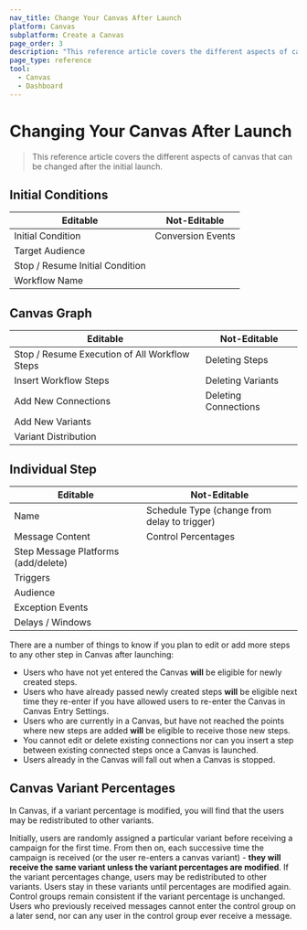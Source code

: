 ```yaml
---
nav_title: Change Your Canvas After Launch
platform: Canvas
subplatform: Create a Canvas
page_order: 3
description: "This reference article covers the different aspects of canvas that can be changed after the initial launch."
page_type: reference
tool:
  - Canvas
  - Dashboard
---
```


# Changing Your Canvas After Launch

> This reference article covers the different aspects of canvas that can be changed after the initial launch.

## Initial Conditions

| **Editable**                         | **Not-Editable**      |
|----------------------------------|-------------------|
| Initial Condition                | Conversion Events |
| Target Audience                  |                   |
| Stop / Resume Initial Condition |                   |
| Workflow Name                    |                   |

## Canvas Graph

| **Editable**                                     | **Not-Editable**         |
|------------------------------------------------|----------------------|
| Stop / Resume Execution of All Workflow Steps | Deleting Steps       |
| Insert Workflow Steps                          | Deleting Variants    |
| Add New Connections                            | Deleting Connections |
| Add New Variants                               |                      |
| Variant Distribution                           |                      |

## Individual Step

| **Editable**                           | **Not-Editable**                                 |
|-------------------------------------|----------------------------------------------|
| Name                                | Schedule Type (change from delay to trigger) |
| Message Content                     | Control Percentages                          |
| Step Message Platforms (add/delete) |                                              |
| Triggers                            |                                              |
| Audience                            |                                              |
| Exception Events                    |                                              |
| Delays / Windows                    |                                              |

There are a number of things to know if you plan to edit or add more steps to any other step in Canvas after launching:

- Users who have not yet entered the Canvas __will__ be eligible for newly created steps.
- Users who have already passed newly created steps __will__ be eligible next time they re-enter if you have allowed users to re-enter the Canvas in Canvas Entry Settings.
- Users who are currently in a Canvas, but have not reached the points where new steps are added __will__ be eligible to receive those new steps.
- You cannot edit or delete existing connections nor can you insert a step between existing connected steps once a Canvas is launched.
- Users already in the Canvas will fall out when a Canvas is stopped.

## Canvas Variant Percentages

In Canvas, if a variant percentage is modified, you will find that the users may be redistributed to other variants.

Initially, users are randomly assigned a particular variant before receiving a campaign for the first time. From then on, each successive time the campaign is received (or the user re-enters a canvas variant) - __they will receive the same variant unless the variant percentages are modified__. If the variant percentages change, users may be redistributed to other variants. Users stay in these variants until percentages are modified again. Control groups remain consistent if the variant percentage is unchanged. Users who previously received messages cannot enter the control group on a later send, nor can any user in the control group ever receive a message.
